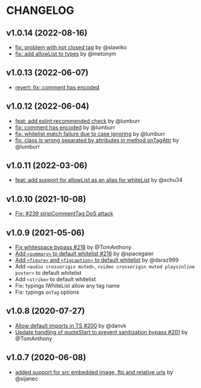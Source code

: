 # CHANGELOG

## v1.0.14 (2022-08-16)

- [fix: problem with not closed tag](https://github.com/leizongmin/js-xss/pull/262) by @slawiko
- [fix: add allowList to types](https://github.com/leizongmin/js-xss/pull/261) by @metonym

## v1.0.13 (2022-06-07)

- [revert: fix: comment has encoded](https://github.com/leizongmin/js-xss/pull/257)

## v1.0.12 (2022-06-04)

- [feat: add eslint:recommended check](https://github.com/leizongmin/js-xss/pull/252) by @lumburr
- [fix: comment has encoded](https://github.com/leizongmin/js-xss/pull/257) by @lumburr
- [fix: whitelist match failure due to case ignoring](https://github.com/leizongmin/js-xss/pull/256) by @lumburr
- [fix: class is wrong separated by attributes in method onTagAttr](https://github.com/leizongmin/js-xss/pull/253) by @lumburr

## v1.0.11 (2022-03-06)

- [feat: add support for allowList as an alias for whiteList](https://github.com/leizongmin/js-xss/pull/249) by @schu34

## v1.0.10 (2021-10-08)

- [Fix: #239 stripCommentTag DoS attack](https://github.com/leizongmin/js-xss/pull/239)

## v1.0.9 (2021-05-06)

- [Fix whitespace bypass #218](https://github.com/leizongmin/js-xss/pull/218/files) by @TomAnthony
- [Add `<summary>` to default whitelist #216](https://github.com/leizongmin/js-xss/pull/216) by @spacegaier
- [Add `<figure>` and `<figcaption>` to default whitelist](https://github.com/leizongmin/js-xss/pull/220) by @daraz999
- Add `<audio crossorigin muted>`, `<video crossorigin muted playsinline poster>` to default whitelist
- Add `<strike>` to default whitelist
- Fix: typings IWhiteList allow any tag name
- Fix: typings `onTag` options

## v1.0.8 (2020-07-27)

- [Allow default imports in TS #200](https://github.com/leizongmin/js-xss/pull/200) by @danvk
- [Update handling of quoteStart to prevent sanitization bypass #201](https://github.com/leizongmin/js-xss/pull/201) by @TomAnthony

## v1.0.7 (2020-06-08)

- [added support for src embedded image, ftp and relative urls](https://github.com/leizongmin/js-xss/pull/189) by @sijanec
